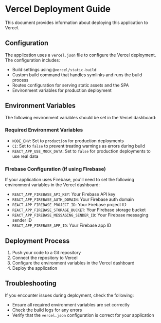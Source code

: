 # Vercel Deployment Guide

This document provides information about deploying this application to Vercel.

## Configuration

The application uses a `vercel.json` file to configure the Vercel deployment. The configuration includes:

- Build settings using `@vercel/static-build`
- Custom build command that handles symlinks and runs the build process
- Routes configuration for serving static assets and the SPA
- Environment variables for production deployment

## Environment Variables

The following environment variables should be set in the Vercel dashboard:

### Required Environment Variables

- `NODE_ENV`: Set to `production` for production deployments
- `CI`: Set to `false` to prevent treating warnings as errors during build
- `REACT_APP_USE_MOCK_DATA`: Set to `false` for production deployments to use real data

### Firebase Configuration (if using Firebase)

If your application uses Firebase, you'll need to set the following environment variables in the Vercel dashboard:

- `REACT_APP_FIREBASE_API_KEY`: Your Firebase API key
- `REACT_APP_FIREBASE_AUTH_DOMAIN`: Your Firebase auth domain
- `REACT_APP_FIREBASE_PROJECT_ID`: Your Firebase project ID
- `REACT_APP_FIREBASE_STORAGE_BUCKET`: Your Firebase storage bucket
- `REACT_APP_FIREBASE_MESSAGING_SENDER_ID`: Your Firebase messaging sender ID
- `REACT_APP_FIREBASE_APP_ID`: Your Firebase app ID

## Deployment Process

1. Push your code to a Git repository
2. Connect the repository to Vercel
3. Configure the environment variables in the Vercel dashboard
4. Deploy the application

## Troubleshooting

If you encounter issues during deployment, check the following:

- Ensure all required environment variables are set correctly
- Check the build logs for any errors
- Verify that the `vercel.json` configuration is correct for your application